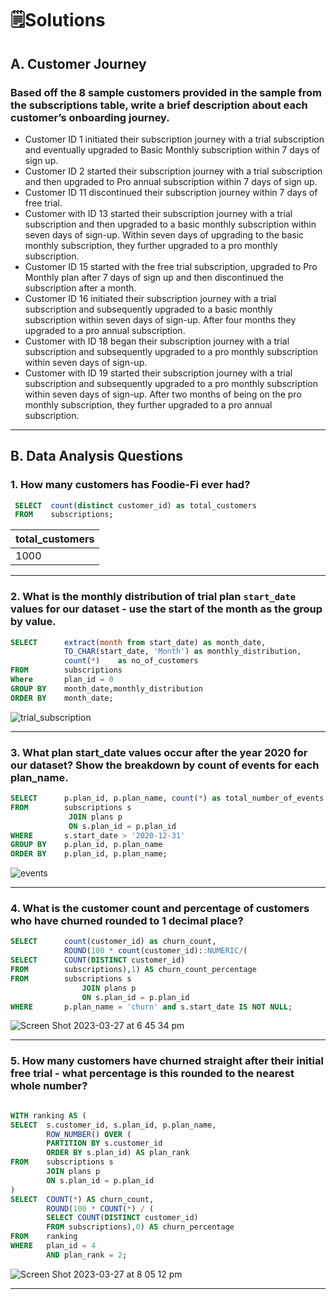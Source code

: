 # 🗒️Solutions

## A. Customer Journey

### Based off the 8 sample customers provided in the sample from the subscriptions table, write a brief description about each customer’s onboarding journey.

- Customer ID 1 initiated their subscription journey with a trial subscription and eventually upgraded to Basic Monthly subscription within 7 days of sign up.
- Customer ID 2 started their subscription journey with a trial subscription and then upgraded to Pro annual subscription within 7 days of sign up.
- Customer ID 11 discontinued their subscription journey within 7 days of free trial. 
- Customer with ID 13 started their subscription journey with a trial subscription and then upgraded to a basic monthly subscription within seven days of sign-up. Within seven days of upgrading to the basic monthly subscription, they further upgraded to a pro monthly subscription.
- Customer ID 15 started with the free trial subscription, upgraded to Pro Monthly plan after 7 days of sign up and then discontinued the subscription after a month.
- Customer ID 16 initiated their subscription journey with a trial subscription and subsequently upgraded to a basic monthly subscription within seven days of sign-up. After four months they upgraded to a pro annual subscription.
- Customer with ID 18 began their subscription journey with a trial subscription and subsequently upgraded to a pro monthly subscription within seven days of sign-up.
- Customer with ID 19 started their subscription journey with a trial subscription and subsequently upgraded to a pro monthly subscription within seven days of sign-up. After two months of being on the pro monthly subscription, they further upgraded to a pro annual subscription.
***

## B. Data Analysis Questions

### 1. How many customers has Foodie-Fi ever had?
````sql
 SELECT  count(distinct customer_id) as total_customers
 FROM    subscriptions;
````
| total_customers |
| --------------- |
| 1000            |
***

### 2. What is the monthly distribution of trial plan `start_date` values for our dataset - use the start of the month as the group by value.
````sql
SELECT		extract(month from start_date) as month_date,
			TO_CHAR(start_date, 'Month') as monthly_distribution,
			count(*)	as no_of_customers		
FROM 		subscriptions
Where		plan_id = 0
GROUP BY	month_date,monthly_distribution
ORDER BY	month_date;
````
![trial_subscription](https://user-images.githubusercontent.com/123035903/227854793-58c2d69a-99e0-4b0d-b420-def0340a635a.png)
***

### 3. What plan start_date values occur after the year 2020 for our dataset? Show the breakdown by count of events for each plan_name.
````sql
SELECT		p.plan_id, p.plan_name, count(*) as total_number_of_events			
FROM		subscriptions s
			 JOIN plans p 
			 ON s.plan_id = p.plan_id
WHERE		s.start_date > '2020-12-31'
GROUP BY	p.plan_id, p.plan_name
ORDER BY	p.plan_id, p.plan_name;
````
![events](https://user-images.githubusercontent.com/123035903/227860234-b7a366a7-25be-42e1-8f2d-e3c842c72886.png)
***
### 4. What is the customer count and percentage of customers who have churned rounded to 1 decimal place?
````sql
SELECT		count(customer_id) as churn_count,
			ROUND(100 * count(customer_id)::NUMERIC/(
SELECT		COUNT(DISTINCT customer_id) 
FROM 		subscriptions),1) AS churn_count_percentage
FROM		subscriptions s
				JOIN plans p
				ON s.plan_id = p.plan_id
WHERE		p.plan_name = 'churn' and s.start_date IS NOT NULL;
````
![Screen Shot 2023-03-27 at 6 45 34 pm](https://user-images.githubusercontent.com/123035903/227875246-83ea305c-4bfa-45d5-b33c-a14d912eff5e.png)
***

### 5. How many customers have churned straight after their initial free trial - what percentage is this rounded to the nearest whole number?
````sql

WITH ranking AS (
SELECT	s.customer_id, s.plan_id, p.plan_name,
		ROW_NUMBER() OVER (
    	PARTITION BY s.customer_id 
    	ORDER BY s.plan_id) AS plan_rank 
FROM	subscriptions s
		JOIN plans p
  		ON s.plan_id = p.plan_id
)  
SELECT	COUNT(*) AS churn_count,
  		ROUND(100 * COUNT(*) / (
    	SELECT COUNT(DISTINCT customer_id) 
    	FROM subscriptions),0) AS churn_percentage
FROM	ranking
WHERE	plan_id = 4 
  		AND plan_rank = 2;
````
![Screen Shot 2023-03-27 at 8 05 12 pm](https://user-images.githubusercontent.com/123035903/227895263-6e1cd590-55b7-4b62-955a-afa64774ca80.png)
***





